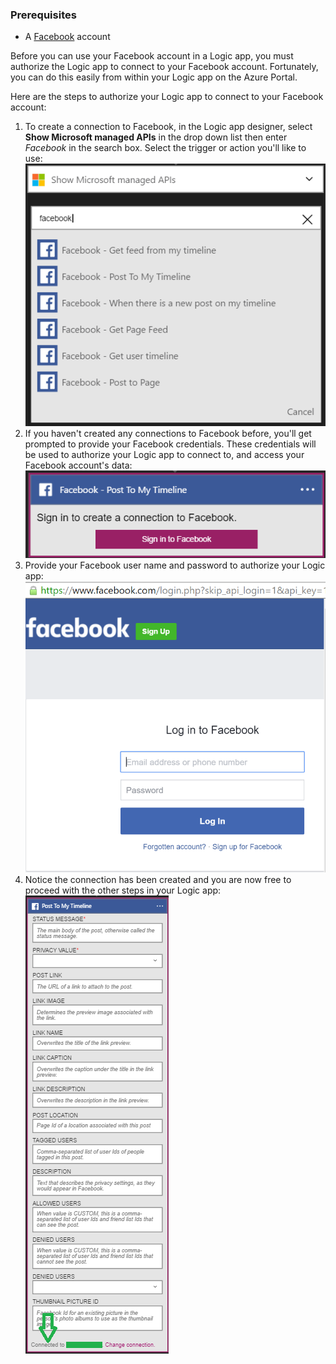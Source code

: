 ### Prerequisites
- A [Facebook](https://www.facebook.com/) account 

Before you can use your Facebook account in a Logic app, you must authorize the Logic app to connect to your Facebook account. Fortunately, you can do this easily from within your Logic app on the Azure Portal. 

Here are the steps to authorize your Logic app to connect to your Facebook account:

1. To create a connection to Facebook, in the Logic app designer, select **Show Microsoft managed APIs** in the drop down list then enter *Facebook* in the search box. Select the trigger or action you'll like to use:  
  ![facebook step 1](./media/connectors-create-api-facebook/facebook-1.png)
2. If you haven't created any connections to Facebook before, you'll get prompted to provide your Facebook credentials. These credentials will be used to authorize your Logic app to connect to, and access your Facebook account's data:  
  ![facebook step 2](./media/connectors-create-api-facebook/facebook-2.png)
3. Provide your Facebook user name and password to authorize your Logic app:  
  ![facebook step 3](./media/connectors-create-api-facebook/facebook-3.png)   
4. Notice the connection has been created and you are now free to proceed with the other steps in your Logic app:  
  ![facebook step 4](./media/connectors-create-api-facebook/facebook-4.png)   
